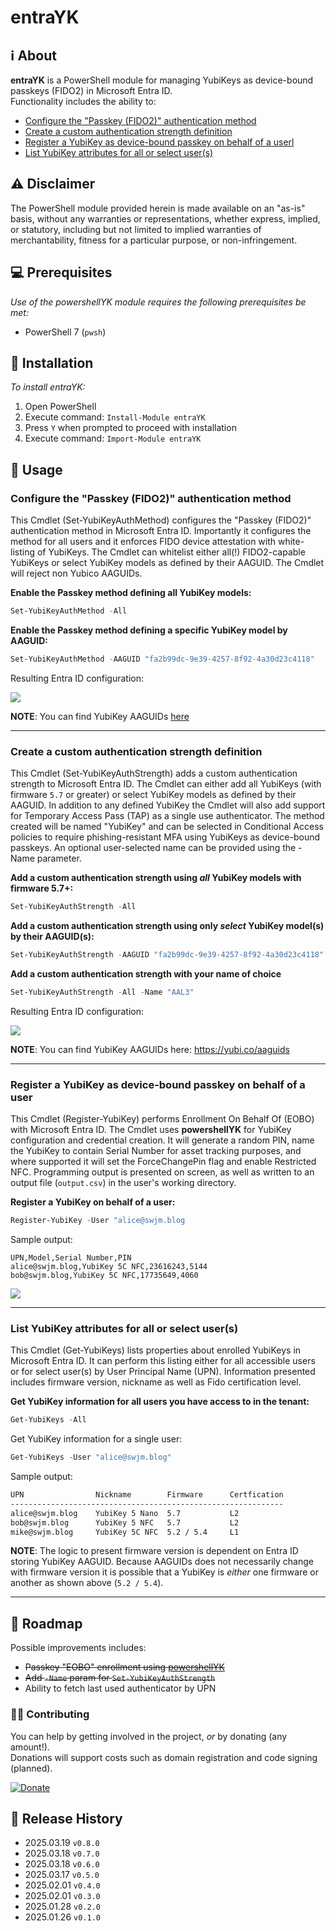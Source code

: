 # entraYK

## ℹ️ About
**entraYK** is a PowerShell module for managing YubiKeys as device-bound passkeys (FIDO2) in Microsoft Entra ID.   
Functionality includes the ability to: 

- [Configure the "Passkey (FIDO2)" authentication method](#configure-the-passkey-fido2-authentication-method)    
- [Create a custom authentication strength definition](#create-a-custom-authentication-strength-definition)  
- [Register a YubiKey as device-bound passkey on behalf of a userl](#register-a-yubikey-as-device-bound-passkey-on-behalf-of-a-user)  
- [List YubiKey attributes for all or select user(s)](#list-yubikey-attributes-for-all-or-select-users)   

## ⚠️ Disclaimer
The PowerShell module provided herein is made available on an "as-is" basis, without any warranties or representations, whether express, implied, or statutory, including but not limited to implied warranties of merchantability, fitness for a particular purpose, or non-infringement.

## 💻 Prerequisites
_Use of the powershellYK module requires the following prerequisites be met:_
- PowerShell 7 (```pwsh```)

## 💾 Installation
_To install entraYK:_

1. Open PowerShell
2. Execute command: ```Install-Module entraYK```
3. Press ```Y``` when prompted to proceed with installation
4. Execute command: ```Import-Module entraYK```

## 📖 Usage

### Configure the "Passkey (FIDO2)" authentication method
This Cmdlet (Set-YubiKeyAuthMethod) configures the "Passkey (FIDO2)" authentication method in Microsoft Entra ID. Importantly it configures the method for all users and it enforces FIDO device attestation with white-listing of YubiKeys. The Cmdlet can whitelist either all(!) FIDO2-capable YubiKeys or select YubiKey models as defined by their AAGUID. The Cmdlet will reject non Yubico AAGUIDs.

   
**Enable the Passkey method defining all YubiKey models:**
```powershell
Set-YubiKeyAuthMethod -All
```
**Enable the Passkey method defining a specific YubiKey model by AAGUID:**
```powershell
Set-YubiKeyAuthMethod -AAGUID "fa2b99dc-9e39-4257-8f92-4a30d23c4118"
```
Resulting Entra ID configuration:   

![](/images/Set-YubiKeyAuthMethod.png)

**NOTE**: You can find YubiKey AAGUIDs [here](https://jmarkstrom.github.io/aaguids/)

---

### Create a custom authentication strength definition
This Cmdlet (Set-YubiKeyAuthStrength) adds a custom authentication strength to Microsoft Entra ID. The Cmdlet can either add all YubiKeys (with firmware `5.7` or greater) or select YubiKey models as defined by their AAGUID. In addition to any defined YubiKey the Cmdlet will also add support for Temporary Access Pass (TAP) as a single use authenticator. The method created will be named "YubiKey" and can be selected in Conditional Access policies to require phishing-resistant MFA using YubiKeys as device-bound passkeys. An optional user-selected name can be provided using the -Name parameter.

   
**Add a custom authentication strength using _all_ YubiKey models with firmware 5.7+:**
```powershell
Set-YubiKeyAuthStrength -All
```
**Add a custom authentication strength using only _select_ YubiKey model(s) by their AAGUID(s):**
```powershell
Set-YubiKeyAuthStrength -AAGUID "fa2b99dc-9e39-4257-8f92-4a30d23c4118"
```
**Add a custom authentication strength with your name of choice**
```powershell
Set-YubiKeyAuthStrength -All -Name "AAL3"
```

Resulting Entra ID configuration:   

![](/images/Set-YubiKeyAuthStrength.png)

**NOTE**: You can find YubiKey AAGUIDs here: https://yubi.co/aaguids


---

### Register a YubiKey as device-bound passkey on behalf of a user
This Cmdlet (Register-YubiKey) performs Enrollment On Behalf Of (EOBO) with Microsoft Entra ID. The Cmdlet uses **powershellYK** for YubiKey configuration and credential creation. It will generate a random PIN, name the YubiKey to contain Serial Number for asset tracking purposes, and where supported it will set the ForceChangePin flag and enable Restricted NFC. Programming output is presented on screen, as well as written to an output file (`output.csv`) in the user's working directory.


**Register a YubiKey on behalf of a user:**
```powershell
Register-YubiKey -User "alice@swjm.blog
```
Sample output:   

```csv
UPN,Model,Serial Number,PIN
alice@swjm.blog,YubiKey 5C NFC,23616243,5144
bob@swjm.blog,YubiKey 5C NFC,17735649,4060
```
![](/images/Register-YubiKey.png)

---

### List YubiKey attributes for all or select user(s)
This Cmdlet (Get-YubiKeys) lists properties about enrolled YubiKeys in Microsoft Entra ID. It can perform this listing either for all accessible users or for select user(s) by User Principal Name (UPN). Information presented includes firmware version, nickname as well as Fido certification level.


**Get YubiKey information for all users you have access to in the tenant:**
```powershell
Get-YubiKeys -All
```
Get YubiKey information for a single user:
```powershell
Get-YubiKeys -User "alice@swjm.blog" 
```

Sample output:   


```bash
UPN                Nickname        Firmware      Certfication
-------------------------------------------------------------
alice@swjm.blog    YubiKey 5 Nano  5.7           L2
bob@swjm.blog      YubiKey 5 NFC   5.7           L2
mike@swjm.blog     YubiKey 5C NFC  5.2 / 5.4     L1
```
**NOTE**: The logic to present firmware version is dependent on Entra ID storing YubiKey AAGUID.
Because AAGUIDs does not necessarily change with firmware version it is possible that a YubiKey is _either_ one firmware or another as shown above (```5.2 / 5.4```).

---

## 📖 Roadmap
Possible improvements includes:
- ~~Passkey "EOBO" enrollment using [powershellYK](https://github.com/virot/powershellYK)~~
- ~~Add ```-Name``` param for ```Set-YubiKeyAuthStrength```~~
- Ability to fetch last used authenticator by UPN


### 🥷🏻 Contributing
You can help by getting involved in the project, _or_ by donating (any amount!).   
Donations will support costs such as domain registration and code signing (planned).

[![Donate](https://www.paypalobjects.com/en_US/i/btn/btn_donate_LG.gif)](https://www.paypal.com/donate/?business=RXAPDEYENCPXS&no_recurring=1&item_name=Help+cover+costs+of+the+SWJM+blog+and+app+code+signing%2C+supporting+a+more+secure+future+for+all.&currency_code=USD)

## 📜 Release History
* 2025.03.19 `v0.8.0`
* 2025.03.18 `v0.7.0`
* 2025.03.18 `v0.6.0`
* 2025.03.17 `v0.5.0`
* 2025.02.01 `v0.4.0`
* 2025.02.01 `v0.3.0`
* 2025.01.28 `v0.2.0`
* 2025.01.26 `v0.1.0`
